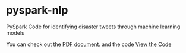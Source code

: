 # pyspark-nlp
PySpark Code for identifying disaster tweets through machine learning models

You can check out the [PDF document](nlp-spark-document.pdf).
and the code [View the Code](spark-nlp.py)
